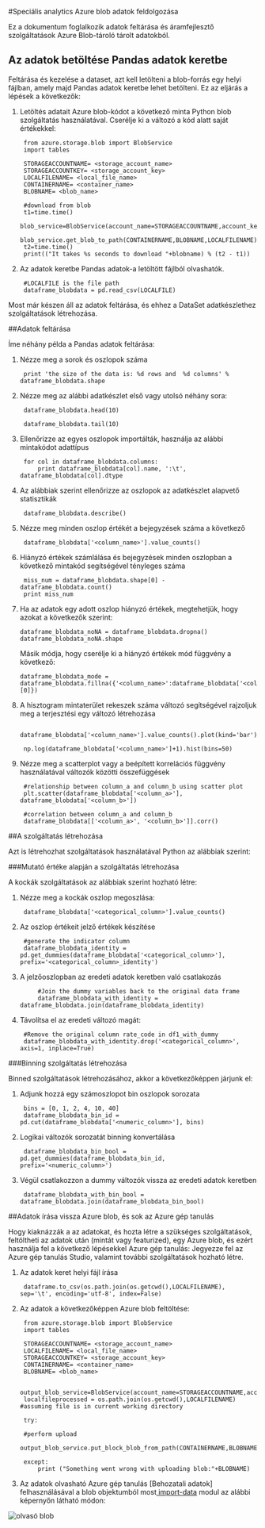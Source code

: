 <properties 
    pageTitle="A speciális analytics Azure blob-adatok feldolgozására |}] A Microsoft Azure" 
    description="Azure Blob-tároló folyamat adatait." 
    services="machine-learning,storage" 
    documentationCenter="" 
    authors="bradsev" 
    manager="jhubbard" 
    editor="cgronlun" />

<tags 
    ms.service="machine-learning" 
    ms.workload="data-services" 
    ms.tgt_pltfrm="na" 
    ms.devlang="na" 
    ms.topic="article" 
    ms.date="09/19/2016"
    ms.author="fashah;garye;bradsev" /> 

#<a name="heading"></a>Speciális analytics Azure blob adatok feldolgozása

Ez a dokumentum foglalkozik adatok feltárása és áramfejlesztő szolgáltatások Azure Blob-tároló tárolt adatokból. 

## <a name="load-the-data-into-a-pandas-data-frame"></a>Az adatok betöltése Pandas adatok keretbe
Feltárása és kezelése a dataset, azt kell letölteni a blob-forrás egy helyi fájlban, amely majd Pandas adatok keretbe lehet betölteni. Ez az eljárás a lépések a következők:

1. Letöltés adatait Azure blob-kódot a következő minta Python blob szolgáltatás használatával. Cserélje ki a változó a kód alatt saját értékekkel: 

        from azure.storage.blob import BlobService
        import tables
        
        STORAGEACCOUNTNAME= <storage_account_name>
        STORAGEACCOUNTKEY= <storage_account_key>
        LOCALFILENAME= <local_file_name>        
        CONTAINERNAME= <container_name>
        BLOBNAME= <blob_name>

        #download from blob
        t1=time.time()
        blob_service=BlobService(account_name=STORAGEACCOUNTNAME,account_key=STORAGEACCOUNTKEY)
        blob_service.get_blob_to_path(CONTAINERNAME,BLOBNAME,LOCALFILENAME)
        t2=time.time()
        print(("It takes %s seconds to download "+blobname) % (t2 - t1))


2. Az adatok keretbe Pandas adatok-a letöltött fájlból olvashatók.

        #LOCALFILE is the file path 
        dataframe_blobdata = pd.read_csv(LOCALFILE)

Most már készen áll az adatok feltárása, és ehhez a DataSet adatkészlethez szolgáltatások létrehozása.


##<a name="blob-dataexploration"></a>Adatok feltárása

Íme néhány példa a Pandas adatok feltárása:

1. Nézze meg a sorok és oszlopok száma 

        print 'the size of the data is: %d rows and  %d columns' % dataframe_blobdata.shape

2. Nézze meg az alábbi adatkészlet első vagy utolsó néhány sora:

        dataframe_blobdata.head(10)
        
        dataframe_blobdata.tail(10)

3. Ellenőrizze az egyes oszlopok importálták, használja az alábbi mintakódot adattípus
    
        for col in dataframe_blobdata.columns:
            print dataframe_blobdata[col].name, ':\t', dataframe_blobdata[col].dtype

4. Az alábbiak szerint ellenőrizze az oszlopok az adatkészlet alapvető statisztikák
 
        dataframe_blobdata.describe()
    
5. Nézze meg minden oszlop értékét a bejegyzések száma a következő

        dataframe_blobdata['<column_name>'].value_counts()

6. Hiányzó értékek számlálása és bejegyzések minden oszlopban a következő mintakód segítségével tényleges száma

        miss_num = dataframe_blobdata.shape[0] - dataframe_blobdata.count()
        print miss_num
     
7.  Ha az adatok egy adott oszlop hiányzó értékek, megtehetjük, hogy azokat a következők szerint:

        dataframe_blobdata_noNA = dataframe_blobdata.dropna()
        dataframe_blobdata_noNA.shape

    Másik módja, hogy cserélje ki a hiányzó értékek mód függvény a következő:
    
        dataframe_blobdata_mode = dataframe_blobdata.fillna({'<column_name>':dataframe_blobdata['<column_name>'].mode()[0]})        

8. A hisztogram mintaterület rekeszek száma változó segítségével rajzoljuk meg a terjesztési egy változó létrehozása 
    
        dataframe_blobdata['<column_name>'].value_counts().plot(kind='bar')
        
        np.log(dataframe_blobdata['<column_name>']+1).hist(bins=50)
    
9. Nézze meg a scatterplot vagy a beépített korrelációs függvény használatával változók közötti összefüggések

        #relationship between column_a and column_b using scatter plot
        plt.scatter(dataframe_blobdata['<column_a>'], dataframe_blobdata['<column_b>'])
        
        #correlation between column_a and column_b
        dataframe_blobdata[['<column_a>', '<column_b>']].corr()
    
    
##<a name="blob-featuregen"></a>A szolgáltatás létrehozása
    
Azt is létrehozhat szolgáltatások használatával Python az alábbiak szerint:

###<a name="blob-countfeature"></a>Mutató értéke alapján a szolgáltatás létrehozása

A kockák szolgáltatások az alábbiak szerint hozható létre:

1. Nézze meg a kockák oszlop megoszlása:
    
        dataframe_blobdata['<categorical_column>'].value_counts()

2. Az oszlop értékeit jelző értékek készítése

        #generate the indicator column
        dataframe_blobdata_identity = pd.get_dummies(dataframe_blobdata['<categorical_column>'], prefix='<categorical_column>_identity')

3. A jelzőoszlopban az eredeti adatok keretben való csatlakozás 
 
            #Join the dummy variables back to the original data frame
            dataframe_blobdata_with_identity = dataframe_blobdata.join(dataframe_blobdata_identity)

4. Távolítsa el az eredeti változó magát:

        #Remove the original column rate_code in df1_with_dummy
        dataframe_blobdata_with_identity.drop('<categorical_column>', axis=1, inplace=True)
    
###<a name="blob-binningfeature"></a>Binning szolgáltatás létrehozása

Binned szolgáltatások létrehozásához, akkor a következőképpen járjunk el:

1. Adjunk hozzá egy számoszlopot bin oszlopok sorozata
 
        bins = [0, 1, 2, 4, 10, 40]
        dataframe_blobdata_bin_id = pd.cut(dataframe_blobdata['<numeric_column>'], bins)
        
2. Logikai változók sorozatát binning konvertálása

        dataframe_blobdata_bin_bool = pd.get_dummies(dataframe_blobdata_bin_id, prefix='<numeric_column>')
    
3. Végül csatlakozzon a dummy változók vissza az eredeti adatok keretben

        dataframe_blobdata_with_bin_bool = dataframe_blobdata.join(dataframe_blobdata_bin_bool) 


##<a name="sql-featuregen"></a>Adatok írása vissza Azure blob, és sok az Azure gép tanulás

Hogy kiaknázzák a az adatokat, és hozta létre a szükséges szolgáltatások, feltöltheti az adatok után (mintát vagy featurized), egy Azure blob, és ezért használja fel a következő lépésekkel Azure gép tanulás: Jegyezze fel az Azure gép tanulás Studio, valamint további szolgáltatások hozható létre. 
1. Az adatok keret helyi fájl írása

        dataframe.to_csv(os.path.join(os.getcwd(),LOCALFILENAME), sep='\t', encoding='utf-8', index=False)

2. Az adatok a következőképpen Azure blob feltöltése:

        from azure.storage.blob import BlobService
        import tables

        STORAGEACCOUNTNAME= <storage_account_name>
        LOCALFILENAME= <local_file_name>
        STORAGEACCOUNTKEY= <storage_account_key>
        CONTAINERNAME= <container_name>
        BLOBNAME= <blob_name>

        output_blob_service=BlobService(account_name=STORAGEACCOUNTNAME,account_key=STORAGEACCOUNTKEY)    
        localfileprocessed = os.path.join(os.getcwd(),LOCALFILENAME) #assuming file is in current working directory
        
        try:
       
        #perform upload
        output_blob_service.put_block_blob_from_path(CONTAINERNAME,BLOBNAME,localfileprocessed)
        
        except:         
            print ("Something went wrong with uploading blob:"+BLOBNAME)

3. Az adatok olvasható Azure gép tanulás [Behozatali adatok] felhasználásával a blob objektumból most[ import-data] modul az alábbi képernyőn látható módon:
 
![olvasó blob][1]

[1]: ./media/machine-learning-data-science-process-data-blob/reader_blob.png


<!-- Module References -->
[import-data]: https://msdn.microsoft.com/library/azure/4e1b0fe6-aded-4b3f-a36f-39b8862b9004/
 
